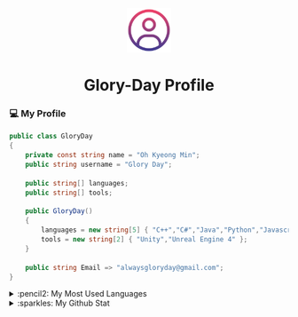 <p align="center">
  <img src="./resource/profile.png" width="80px" height="80px">
</p>
<div align="center">
  <h1>Glory-Day Profile</h1>
</div>


### :computer: My Profile
```csharp
public class GloryDay
{
	private const string name = "Oh Kyeong Min";
	public string username = "Glory Day";
		
	public string[] languages;
	public string[] tools;

	public GloryDay()
	{
		languages = new string[5] { "C++","C#","Java","Python","Javascript" };
		tools = new string[2] { "Unity","Unreal Engine 4" };
	}

	public string Email => "alwaysgloryday@gmail.com";
}
```

<details>
  <br>
  <summary>:pencil2: My Most Used Languages</summary>
  <a href="https://github.com/anuraghazra/github-readme-stats">
    <img align="center" src="https://github-readme-stats.vercel.app/api/top-langs/?username=Glory-Day&layout=compact"/>
  </a>
  <br>
</details>

<details>
  <summary>:sparkles: My Github Stat</summary>
  <br>
  <a href="https://github.com/anuraghazra/github-readme-stats">
    <img align="center" src="https://github-readme-stats.vercel.app/api?username=Glory-Day&show_icons=true&theme=buefy"/>
  </a>
  <br>
</details>
